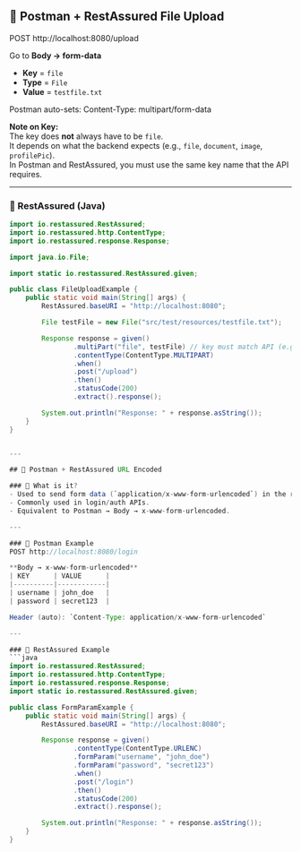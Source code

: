 ## 📌 Postman + RestAssured File Upload


POST http://localhost:8080/upload

Go to **Body → form-data**
- **Key** = `file`
- **Type** = `File`
- **Value** = `testfile.txt`

Postman auto-sets:
Content-Type: multipart/form-data

**Note on Key:**  
The key does **not** always have to be `file`.  
It depends on what the backend expects (e.g., `file`, `document`, `image`, `profilePic`).  
In Postman and RestAssured, you must use the same key name that the API requires.  

---

### 🔹 RestAssured (Java)

```java
import io.restassured.RestAssured;
import io.restassured.http.ContentType;
import io.restassured.response.Response;

import java.io.File;

import static io.restassured.RestAssured.given;

public class FileUploadExample {
    public static void main(String[] args) {
        RestAssured.baseURI = "http://localhost:8080";

        File testFile = new File("src/test/resources/testfile.txt");

        Response response = given()
                .multiPart("file", testFile) // key must match API (e.g., file, image, document)
                .contentType(ContentType.MULTIPART)
                .when()
                .post("/upload")
                .then()
                .statusCode(200)
                .extract().response();

        System.out.println("Response: " + response.asString());
    }
}


---

## 📌 Postman + RestAssured URL Encoded

### 🔹 What is it?
- Used to send form data (`application/x-www-form-urlencoded`) in the request body.  
- Commonly used in login/auth APIs.  
- Equivalent to Postman → Body → x-www-form-urlencoded.  

---

### 🔹 Postman Example
POST http://localhost:8080/login  

**Body → x-www-form-urlencoded**  
| KEY      | VALUE      |
|----------|------------|
| username | john_doe   |
| password | secret123  |

Header (auto): `Content-Type: application/x-www-form-urlencoded`

---

### 🔹 RestAssured Example
```java
import io.restassured.RestAssured;
import io.restassured.http.ContentType;
import io.restassured.response.Response;
import static io.restassured.RestAssured.given;

public class FormParamExample {
    public static void main(String[] args) {
        RestAssured.baseURI = "http://localhost:8080";

        Response response = given()
                .contentType(ContentType.URLENC)
                .formParam("username", "john_doe")
                .formParam("password", "secret123")
                .when()
                .post("/login")
                .then()
                .statusCode(200)
                .extract().response();

        System.out.println("Response: " + response.asString());
    }
}

